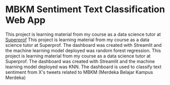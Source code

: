 # MBKM Sentiment Text Classification Web App
This project is learning material from my course as a data science tutor at [Superprof](https://www.superprof.co.id/belajar-data-analyst-data-science-machine-learning-dan-konsultasi-project-dengan-python-sql-tableau.html) This project is learning material from my course as a data science tutor at Superprof. The dashboard was created with Streamlit and the machine learning model deployed was random forest regression. This project is learning material from my course as a data science tutor at Superprof. The dashboard was created with Streamlit and the machine learning model deployed was KNN. The dashboard is used to classify text sentiment from X's tweets related to MBKM (Merdeka Belajar Kampus Merdeka)
